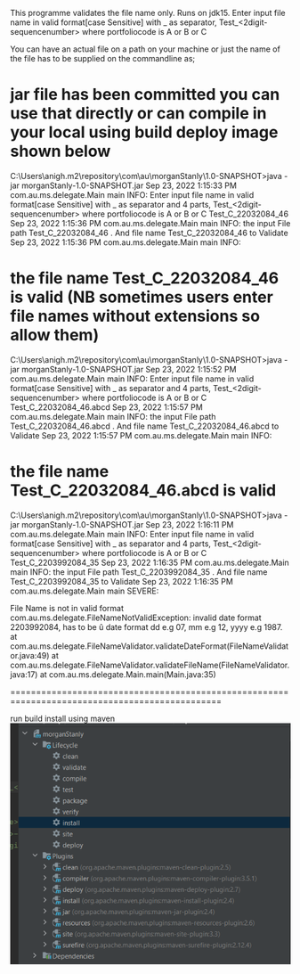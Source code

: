 This programme validates the file name only. 
Runs on jdk15.
Enter input file name in valid format[case Sensitive] with _ as separator, Test_<portfoliocode>_<ddmmyyyy>_<2digit-sequencenumber> where portfoliocode is A or B or C
   
You can have an actual file on a path on your machine or just the name of the file has to be supplied on the commandline as;

jar file has been committed you can use that directly or can compile in your local using build deploy image shown below
===============================================================================================

C:\Users\anigh\.m2\repository\com\au\morganStanly\1.0-SNAPSHOT>java -jar morganStanly-1.0-SNAPSHOT.jar
Sep 23, 2022 1:15:33 PM com.au.ms.delegate.Main main
INFO: Enter input file name in valid format[case Sensitive] with _ as separator and 4 parts, Test_<portfoliocode>_<ddmmyyyy>_<2digit-sequencenumber> where portfoliocode is A or B or C
Test_C_22032084_46
Sep 23, 2022 1:15:36 PM com.au.ms.delegate.Main main
INFO: the input File path Test_C_22032084_46 . And file name Test_C_22032084_46 to Validate
Sep 23, 2022 1:15:36 PM com.au.ms.delegate.Main main
INFO:

the  file name Test_C_22032084_46 is valid    (NB sometimes users enter file names without extensions so allow them)
===============================================================================================
C:\Users\anigh\.m2\repository\com\au\morganStanly\1.0-SNAPSHOT>java -jar morganStanly-1.0-SNAPSHOT.jar
Sep 23, 2022 1:15:52 PM com.au.ms.delegate.Main main
INFO: Enter input file name in valid format[case Sensitive] with _ as separator and 4 parts, Test_<portfoliocode>_<ddmmyyyy>_<2digit-sequencenumber> where portfoliocode is A or B or C
Test_C_22032084_46.abcd
Sep 23, 2022 1:15:57 PM com.au.ms.delegate.Main main
INFO: the input File path Test_C_22032084_46.abcd . And file name Test_C_22032084_46.abcd to Validate
Sep 23, 2022 1:15:57 PM com.au.ms.delegate.Main main
INFO:

the  file name Test_C_22032084_46.abcd is valid
===============================================================================================
C:\Users\anigh\.m2\repository\com\au\morganStanly\1.0-SNAPSHOT>java -jar morganStanly-1.0-SNAPSHOT.jar
Sep 23, 2022 1:16:11 PM com.au.ms.delegate.Main main
INFO: Enter input file name in valid format[case Sensitive] with _ as separator and 4 parts, Test_<portfoliocode>_<ddmmyyyy>_<2digit-sequencenumber> where portfoliocode is A or B or C
Test_C_2203992084_35
Sep 23, 2022 1:16:35 PM com.au.ms.delegate.Main main
INFO: the input File path Test_C_2203992084_35 . And file name Test_C_2203992084_35 to Validate
Sep 23, 2022 1:16:35 PM com.au.ms.delegate.Main main
SEVERE:

File Name is not in valid format
com.au.ms.delegate.FileNameNotValidException: invalid date format  2203992084, has to be <ddmmyyyy>û date format dd e.g 07, mm e.g 12, yyyy e.g 1987.
at com.au.ms.delegate.FileNameValidator.validateDateFormat(FileNameValidator.java:49)
at com.au.ms.delegate.FileNameValidator.validateFileName(FileNameValidator.java:17)
at com.au.ms.delegate.Main.main(Main.java:35)

===============================================================================================

run build install using maven
![img.png](img.png)



